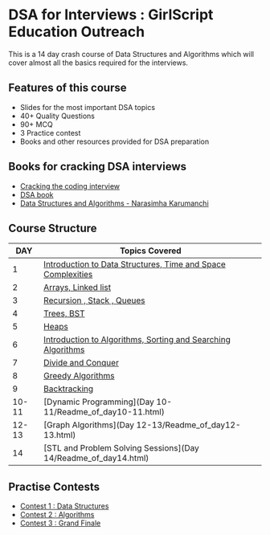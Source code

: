 # DSA for Interviews : GirlScript Education Outreach

This is a 14 day crash course of Data Structures and Algorithms which will cover almost all the basics required for the interviews.

## Features of this course

* Slides for the most important DSA topics
* 40+ Quality Questions 
* 90+ MCQ
* 3 Practice contest
* Books and other resources provided for DSA preparation

## Books for cracking DSA interviews

* [Cracking the coding interview](https://github.com/py93/DSA-for-Interviews-GirlScript-EOP/blob/master/Resources/Cracking%20the%20Coding%20Interview%2C%206th%20Edition%20189%20Programming%20Questions%20and%20Solutions.pdf)
* [DSA book](https://github.com/py93/DSA-for-Interviews-GirlScript-EOP/blob/master/Resources/DSABook.pdf)
* [Data Structures and Algorithms - Narasimha Karumanchi](https://github.com/py93/DSA-for-Interviews-GirlScript-EOP/blob/master/Resources/Data%20Structures%20and%20Algorithms%20-%20Narasimha%20Karumanchi.pdf)


## Course Structure

DAY | Topics Covered 
--- | --- 
1 | [Introduction to Data Structures, Time and Space Complexities](Day%201/Readme_of_day1.html) 
2 | [Arrays, Linked list](Day%202/Readme_of_day2.html) 
3 | [Recursion , Stack , Queues](Day%203/Readme_of_day3.html) 
4 | [Trees, BST](Day%204/Readme_of_day4.html) 
5 | [Heaps](Day%205/Readme_of_day5.html) 
6 | [Introduction to Algorithms, Sorting and Searching Algorithms ](Day%206/Readme_of_day6.html ) 
7 | [Divide and Conquer ](Day%207/Readme_of_day7.html) 
8 | [Greedy Algorithms ](Day%208/Readme_of_day8.html) 
9 | [Backtracking ](Day%209/Readme_of_day9.html) 
10-11 | [Dynamic Programming](Day 10-11/Readme_of_day10-11.html) 
12-13| [Graph Algorithms](Day 12-13/Readme_of_day12-13.html)  
14 | [STL and Problem Solving Sessions](Day 14/Readme_of_day14.html) 
 
## Practise Contests

* [Contest 1 : Data Structures]( https://www.hackerrank.com/girlscript-education-outreach-contest-1-dsa)
* [Contest 2 : Algorithms](https://www.hackerrank.com/girlscript-education-outreach-contest-2-dsa1) 
* [Contest 3 : Grand Finale](https://www.hackerrank.com/girlscript-education-outreach-contest-3-dsa)
